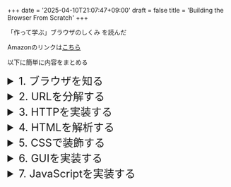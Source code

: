 +++
date = '2025-04-10T21:07:47+09:00'
draft = false
title = 'Building the Browser From Scratch'
+++

「作って学ぶ」ブラウザのしくみ を読んだ

Amazonのリンクは[こちら](https://www.amazon.co.jp/dp/4297145464?ref=ppx_yo2ov_dt_b_fed_asin_title)

以下に簡単に内容をまとめる

<!-- <details>
<summary>目次</summary>

- [1. ブラウザを知る](#chapter-1)
- [2. URLを分解する](#chapter-2)
- [3. HTTPを実装する](#chapter-3)
- [4. HTMLを解析する](#chapter-4)
- [5. CSSで装飾する](#chapter-5)
- [6. GUIを実装する](#chapter-6)
- [7. JavaScriptを実装する](#chapter-7)

</details> -->

<details>
<summary style="font-size: 1.5rem;" class="chapter-1"> 1. ブラウザを知る </summary>
{{< include "assets/includes/building-the-browser-from-scratch/overview.md" >}}
</details>

<details>
<summary style="font-size: 1.5rem;" class="chapter-2"> 2. URLを分解する </summary>
{{< include "assets/includes/building-the-browser-from-scratch/url.md" >}}
</details>

<details>
<summary style="font-size: 1.5rem;" class="chapter-3"> 3. HTTPを実装する </summary>
{{< include "assets/includes/building-the-browser-from-scratch/http.md" >}}
</details>

<details>
<summary style="font-size: 1.5rem;" class="chapter-4"> 4. HTMLを解析する </summary>
{{< include "assets/includes/building-the-browser-from-scratch/html.md" >}}
</details>

<details>
<summary style="font-size: 1.5rem;" class="chapter-5"> 5. CSSで装飾する </summary>
{{< include "assets/includes/building-the-browser-from-scratch/css.md" >}}
</details>

<details>
<summary style="font-size: 1.5rem;" class="chapter-6"> 6. GUIを実装する </summary>
{{< include "assets/includes/building-the-browser-from-scratch/gui.md" >}}
</details>

<details>
<summary style="font-size: 1.5rem;" class="chapter-7"> 7. JavaScriptを実装する </summary>
{{< include "assets/includes/building-the-browser-from-scratch/javascript.md" >}}
</details>




